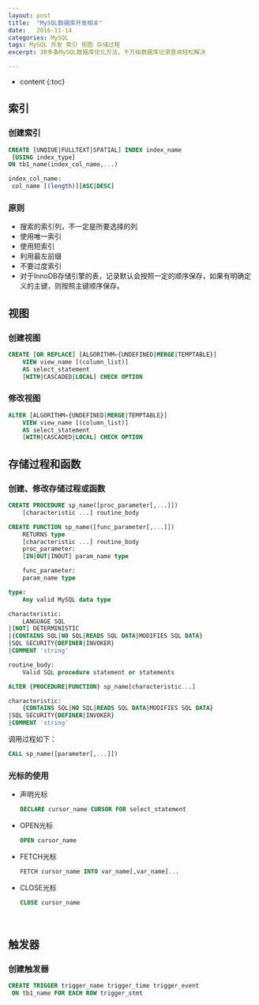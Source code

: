 ```yaml
---
layout: post
title:  "MySQL数据库开发相关"
date:   2016-11-14
categories: MySQL
tags: MySQL 开发 索引 视图 存储过程
excerpt: 30多条MySQL数据库优化方法，千万级数据库记录查询轻松解决

---
```


* content
{:toc}
## 索引

### 创建索引

```sql
CREATE [UNQIUE|FULLTEXT|SPATIAL] INDEX index_name
 [USING index_type]
ON tb1_name(index_col_name,...)

index_col_name:
 col_name [(length)][ASC|DESC]
```

### 原则

* 搜索的索引列，不一定是所要选择的列
* 使用唯一索引
* 使用短索引
* 利用最左前缀
* 不要过度索引
* 对于InnoDB存储引擎的表，记录默认会按照一定的顺序保存，如果有明确定义的主键，则按照主键顺序保存。



## 视图

### 创建视图

```sql
CREATE [OR REPLACE] [ALGORITHM={UNDEFINED|MERGE|TEMPTABLE}]
	VIEW view_name [(column_list)]
	AS select_statement
	[WITH|CASCADED|LOCAL] CHECK OPTION
```

### 修改视图

```sql
ALTER [ALGORITHM={UNDEFINED|MERGE|TEMPTABLE}]
	VIEW view_name [(column_list)]
	AS select_statement
	[WITH|CASCADED|LOCAL] CHECK OPTION
```



## 存储过程和函数

### 创建、修改存储过程或函数

```sql
CREATE PROCEDURE sp_name([proc_parameter[,...]])
	[characteristic ...] routine_body

CREATE FUNCTION sp_name([func_parameter[,...]])
	RETURNS type
	[characteristic ...] routine_body
	proc_parameter:
	[IN|OUT|INOUT] param_name type

	func_parameter:
	param_name type

type:
	Any valid MySQL data type

characteristic:
	LANGUAGE SQL
|[NOT] DETERMINISTIC
|{CONTAINS SQL|NO SQL|READS SQL DATA|MODIFIES SQL DATA}
|SQL SECURITY{DEFINER|INVOKER}
|COMMENT 'string'

routine_body:
	Valid SQL procedure statement or statements

ALTER {PROCEDURE|FUNCTION} sp_name[characteristic...]

characteristic:
	{CONTAINS SQL|NO SQL|READS SQL DATA|MODIFIES SQL DATA}
|SQL SECURITY{DEFINER|INVOKER}
|COMMENT 'string'
```

调用过程如下：

```sql
CALL sp_name([parameter[,...]])
```



### 光标的使用

* 声明光标

  ```sql
  DECLARE cursor_name CURSOR FOR select_statement
  ```

* OPEN光标

  ```sql
  OPEN cursor_name
  ```

* FETCH光标

  ```sql
  FETCH cursor_name INTO var_name[,var_name]...
  ```

* CLOSE光标

  ```sql
  CLOSE cursor_name
  ```

  ​

## 触发器

### 创建触发器

```sql
CREATE TRIGGER trigger_name trigger_time trigger_event
 ON tb1_name FOR EACH ROW trigger_stmt
```



